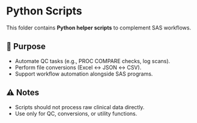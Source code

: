 # Python Scripts

This folder contains **Python helper scripts** to complement SAS workflows.

## 📌 Purpose
- Automate QC tasks (e.g., PROC COMPARE checks, log scans).
- Perform file conversions (Excel ↔ JSON ↔ CSV).
- Support workflow automation alongside SAS programs.

## ⚠️ Notes
- Scripts should not process raw clinical data directly.
- Use only for QC, conversions, or utility functions.
